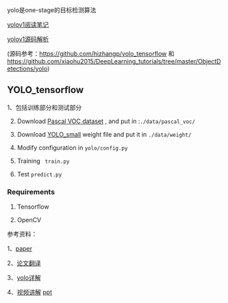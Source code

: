 yolo是one-stage的目标检测算法

[yolov1阅读笔记](https://blog.csdn.net/baidu_27643275/article/details/82789212)

[yolov1源码解析](https://blog.csdn.net/baidu_27643275/article/details/82794559)

(源码参考：https://github.com/hizhangp/yolo_tensorflow 和 https://github.com/xiaohu2015/DeepLearning_tutorials/tree/master/ObjectDetections/yolo)

## YOLO_tensorflow

1、包括训练部分和测试部分

2. Download [Pascal VOC dataset](https://pjreddie.com/projects/pascal-voc-dataset-mirror/)
, and put in :` ./data/pascal_voc/ `

3. Download [YOLO_small](https://drive.google.com/file/d/0B5aC8pI-akZUNVFZMmhmcVRpbTA/view?usp=sharing)
weight file and put it in `./data/weight/`

4. Modify configuration in `yolo/config.py`

5. Training
	` train.py`


6. Test
   `predict.py`

### Requirements
1. Tensorflow

2. OpenCV

参考资料：

1、[paper](https://pjreddie.com/media/files/papers/yolo.pdf)

2、[论文翻译](http://noahsnail.com/2017/08/02/2017-8-2-YOLO%E8%AE%BA%E6%96%87%E7%BF%BB%E8%AF%91%E2%80%94%E2%80%94%E4%B8%AD%E8%8B%B1%E6%96%87%E5%AF%B9%E7%85%A7/)

3、[yolo详解](https://zhuanlan.zhihu.com/p/32525231)

4、[视频讲解](https://www.bilibili.com/video/av23354360/?p=1)
[ppt](https://drive.google.com/file/d/164mVbMBhoMzY5pkaEOdK3IIcIwTOj2B-/view)


